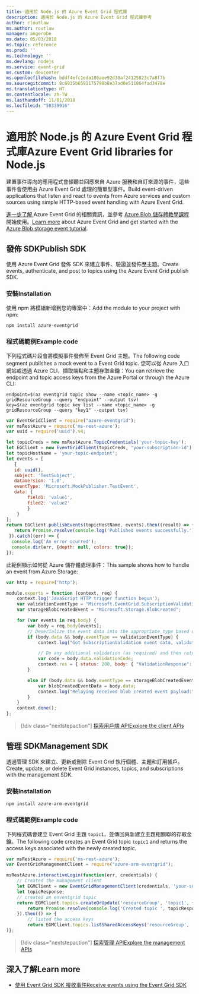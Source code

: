 ```yaml
---
title: 適用於 Node.js 的 Azure Event Grid 程式庫
description: 適用於 Node.js 的 Azure Event Grid 程式庫參考
author: rloutlaw
ms.author: routlaw
manager: angerobe
ms.date: 05/03/2018
ms.topic: reference
ms.prod: ''
ms.technology: ''
ms.devlang: nodejs
ms.service: event-grid
ms.custom: devcenter
ms.openlocfilehash: bddf4efc1eda186aee92d30af24125823c7a8f7b
ms.sourcegitcommit: 8c6935b6591175798b8e37ad0e511864fad3478e
ms.translationtype: HT
ms.contentlocale: zh-TW
ms.lasthandoff: 11/01/2018
ms.locfileid: "50339916"
---
```

# <a name="azure-event-grid-libraries-for-nodejs"></a><span data-ttu-id="4b3a5-103">適用於 Node.js 的 Azure Event Grid 程式庫</span><span class="sxs-lookup"><span data-stu-id="4b3a5-103">Azure Event Grid libraries for Node.js</span></span>

<span data-ttu-id="4b3a5-104">建置事件導向的應用程式會傾聽並回應來自 Azure 服務和自訂來源的事件，這些事件會使用由 Azure Event Grid 處理的簡單型事件。</span><span class="sxs-lookup"><span data-stu-id="4b3a5-104">Build event-driven applications that listen and react to events from Azure services and custom sources using simple HTTP-based event handling with Azure Event Grid.</span></span>

<span data-ttu-id="4b3a5-105">[進一步了解 ](/azure/event-grid/overview)Azure Event Grid 的相關資訊，並參考 [Azure Blob 儲存體教學課程](/azure/storage/blobs/storage-blob-event-quickstart)開始使用。</span><span class="sxs-lookup"><span data-stu-id="4b3a5-105">[Learn more](/azure/event-grid/overview) about Azure Event Grid and get started with the [Azure Blob storage event tutorial](/azure/storage/blobs/storage-blob-event-quickstart).</span></span> 

## <a name="publish-sdk"></a><span data-ttu-id="4b3a5-106">發佈 SDK</span><span class="sxs-lookup"><span data-stu-id="4b3a5-106">Publish SDK</span></span>

<span data-ttu-id="4b3a5-107">使用 Azure Event Grid 發佈 SDK 來建立事件、驗證並發佈至主題。</span><span class="sxs-lookup"><span data-stu-id="4b3a5-107">Create events, authenticate, and post to topics using the Azure Event Grid publish SDK.</span></span>

### <a name="installation"></a><span data-ttu-id="4b3a5-108">安裝</span><span class="sxs-lookup"><span data-stu-id="4b3a5-108">Installation</span></span>

<span data-ttu-id="4b3a5-109">使用 npm 將模組新增到您的專案中：</span><span class="sxs-lookup"><span data-stu-id="4b3a5-109">Add the module to your project with npm:</span></span>

```bash
npm install azure-eventgrid
```

### <a name="example-code"></a><span data-ttu-id="4b3a5-110">程式碼範例</span><span class="sxs-lookup"><span data-stu-id="4b3a5-110">Example code</span></span>

<span data-ttu-id="4b3a5-111">下列程式碼片段會將模擬事件發佈至 Event Grid 主題。</span><span class="sxs-lookup"><span data-stu-id="4b3a5-111">The following code segment publishes a mock event to a Event Grid topic.</span></span> <span data-ttu-id="4b3a5-112">您可以從 Azure 入口網站或透過 Azure CLI，擷取端點和主題存取金鑰：</span><span class="sxs-lookup"><span data-stu-id="4b3a5-112">You can retrieve the endpoint and topic access keys from the Azure Portal or through the Azure CLI:</span></span>

```azurecli-interactive
endpoint=$(az eventgrid topic show --name <topic_name> -g gridResourceGroup --query "endpoint" --output tsv)
key=$(az eventgrid topic key list --name <topic_name> -g gridResourceGroup --query "key1" --output tsv)
```

```javascript
var EventGridClient = require("azure-eventgrid");
var msRestAzure = require('ms-rest-azure');
var uuid = require('uuid').v4;

let topicCreds = new msRestAzure.TopicCredentials('your-topic-key');
let EGClient = new EventGridClient(topicCreds, 'your-subscription-id');
let topicHostName = 'your-topic-endpoint';
let events = [
   {
   id: uuid(),
   subject: 'TestSubject',
   dataVersion: '1.0',
   eventType: 'Microsoft.MockPublisher.TestEvent',
   data: {
        field1: 'value1',
        filed2: 'value2'
        }
    }
];
return EGClient.publishEvents(topicHostName, events).then((result) => {
   return Promise.resolve(console.log('Published events successfully.'));
 }).catch((err) => {
  console.log('An error ocurred');
  console.dir(err, {depth: null, colors: true});
});
```

<span data-ttu-id="4b3a5-113">此範例顯示如何從 Azure 儲存體處理事件：</span><span class="sxs-lookup"><span data-stu-id="4b3a5-113">This sample shows how to handle an event from Azure Storage:</span></span>

```javascript
var http = require('http');

module.exports = function (context, req) {
    context.log('JavaScript HTTP trigger function begun');
    var validationEventType = "Microsoft.EventGrid.SubscriptionValidationEvent";
    var storageBlobCreatedEvent = "Microsoft.Storage.BlobCreated";

    for (var events in req.body) {
        var body = req.body[events];
        // Deserialize the event data into the appropriate type based on event type  
        if (body.data && body.eventType == validationEventType) {
            context.log("Got SubscriptionValidation event data, validation code: " + body.data.validationCode + " topic: " + body.topic);

            // Do any additional validation (as required) and then return back the below response
            var code = body.data.validationCode;
            context.res = { status: 200, body: { "ValidationResponse": code } };
        }

        else if (body.data && body.eventType == storageBlobCreatedEvent) {
            var blobCreatedEventData = body.data;
            context.log("Relaying received blob created event payload:" + JSON.stringify(blobCreatedEventData));
        }
    }
    context.done();
};
```

> [!div class="nextstepaction"]
> [<span data-ttu-id="4b3a5-114">探索用戶端 API</span><span class="sxs-lookup"><span data-stu-id="4b3a5-114">Explore the client APIs</span></span>](/javascript/api/overview/azure/eventgrid/client)

## <a name="management-sdk"></a><span data-ttu-id="4b3a5-115">管理 SDK</span><span class="sxs-lookup"><span data-stu-id="4b3a5-115">Management SDK</span></span>

<span data-ttu-id="4b3a5-116">透過管理 SDK 來建立、更新或刪除 Event Grid 執行個體、主題和訂用帳戶。</span><span class="sxs-lookup"><span data-stu-id="4b3a5-116">Create, update, or delete Event Grid instances, topics, and subscriptions with the management SDK.</span></span>

### <a name="installation"></a><span data-ttu-id="4b3a5-117">安裝</span><span class="sxs-lookup"><span data-stu-id="4b3a5-117">Installation</span></span>

```
npm install azure-arm-eventgrid
```

### <a name="example-code"></a><span data-ttu-id="4b3a5-118">程式碼範例</span><span class="sxs-lookup"><span data-stu-id="4b3a5-118">Example code</span></span>

<span data-ttu-id="4b3a5-119">下列程式碼會建立 Event Grid 主題 `topic1`，並傳回與新建立主題相關聯的存取金鑰。</span><span class="sxs-lookup"><span data-stu-id="4b3a5-119">The following code creates an Event Grid topic `topic1` and returns the access keys associated with the newly created topic.</span></span>

```javascript
var msRestAzure = require('ms-rest-azure');
var EventGridManagementClient = require("azure-arm-eventgrid");

msRestAzure.interactiveLogin(function(err, credentials) {
    // Created the management client
    let EGMClient = new EventGridManagementClient(credentials, 'your-subscription-id');
    let topicResponse;
    // created an enventgrid topic
    return EGMClient.topics.createOrUpdate('resourceGroup', 'topic1', { location: 'westus' }).then((topicResponse) => {
        return Promise.resolve(console.log('Created topic ', topicResponse));
    }).then(() => {
        // listed the access keys
        return EGMClient.topics.listSharedAccessKeys('resourceGroup', 'topic1')}
)};
```

> [!div class="nextstepaction"]
> [<span data-ttu-id="4b3a5-120">探索管理 API</span><span class="sxs-lookup"><span data-stu-id="4b3a5-120">Explore the management APIs</span></span>](/javascript/api/overview/azure/eventgrid/management)

## <a name="learn-more"></a><span data-ttu-id="4b3a5-121">深入了解</span><span class="sxs-lookup"><span data-stu-id="4b3a5-121">Learn more</span></span>

- [<span data-ttu-id="4b3a5-122">使用 Event Grid SDK 接收事件</span><span class="sxs-lookup"><span data-stu-id="4b3a5-122">Receive events using the Event Grid SDK</span></span>](/azure/event-grid/receive-events)
